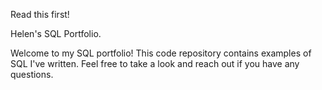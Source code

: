 Read this first!

Helen's SQL Portfolio.

Welcome to my SQL portfolio! This code repository contains examples of SQL I've written. Feel free to take a look and reach out if you have any questions.
